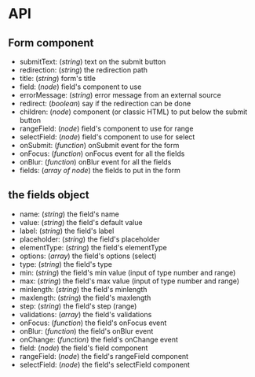 # API

## Form component

* submitText: (_string_) text on the submit button
* redirection: (_string_) the redirection path
* title: (_string_) form's title
* field: (_node_) field's component to use
* errorMessage: (_string_) error message from an external source
* redirect: (_boolean_) say if the redirection can be done
* children: (_node_) component (or classic HTML) to put below the submit button
* rangeField: (_node_) field's component to use for range
* selectField: (_node_) field's component to use for select
* onSubmit: (_function_) onSubmit event for the form
* onFocus: (_function_) onFocus event for all the fields
* onBlur: (_function_) onBlur event for all the fields
* fields: (_array of node_) the fields to put in the form

## the fields object

* name: (_string_) the field's name
* value: (_string_) the field's default value
* label: (_string_) the field's label
* placeholder: (_string_) the field's placeholder
* elementType: (_string_) the field's elementType
* options: (_array_) the field's options (select)
* type: (_string_) the field's type
* min: (_string_) the field's min value (input of type number and range)
* max: (_string_) the field's max value (input of type number and range)
* minlength: (_string_) the field's minlength
* maxlength: (_string_) the field's maxlength
* step: (_string_) the field's step (range)
* validations: (_array_) the field's validations
* onFocus: (_function_) the field's onFocus event
* onBlur: (_function_) the field's onBlur event
* onChange: (_function_) the field's onChange event
* field: (_node_) the field's field component
* rangeField: (_node_) the field's rangeField component
* selectField: (_node_) the field's selectField component
